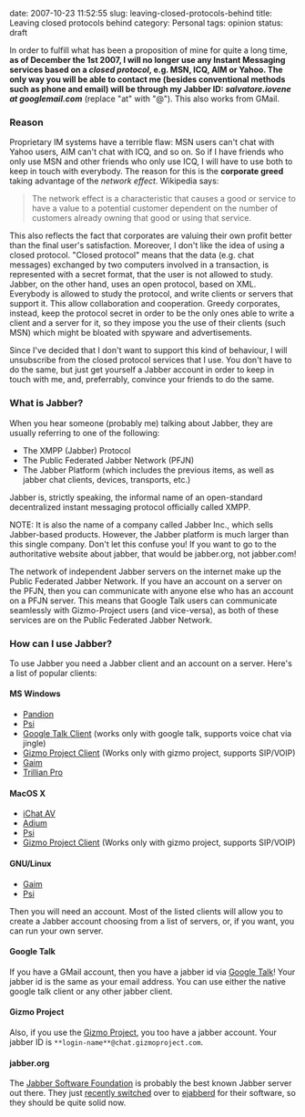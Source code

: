 date: 2007-10-23 11:52:55
slug: leaving-closed-protocols-behind
title: Leaving closed protocols behind
category: Personal
tags: opinion
status: draft

In order to fulfill what has been a proposition of mine for quite a long time,
**as of December the 1st 2007, I will no longer use any Instant Messaging
services based on a _closed protocol_, e.g. MSN, ICQ, AIM or Yahoo. The only
way you will be able to contact me (besides conventional methods such as phone
and email) will be through my Jabber ID: _salvatore.iovene at googlemail.com_**
(replace "at" with "@"). This also works from GMail.


### Reason

Proprietary IM systems have a terrible flaw: MSN users can't chat with Yahoo
users, AIM can't chat with ICQ, and so on. So if I have friends who only use
MSN and other friends who only use ICQ, I will have to use both to keep in
touch with everybody. The reason for this is the **corporate greed** taking
advantage of the _network effect_. Wikipedia says:

> The network effect is a characteristic that causes a good or service to have
> a value to a potential customer dependent on the number of customers already
> owning that good or using that service.

This also reflects the fact that corporates are valuing their own profit better
than the final user's satisfaction. Moreover, I don't like the idea of using a
closed protocol. "Closed protocol" means that the data (e.g. chat messages)
exchanged by two computers involved in a transaction, is represented with a
secret format, that the user is not allowed to study.  Jabber, on the other
hand, uses an open protocol, based on XML. Everybody is allowed to study the
protocol, and write clients or servers that support it. This allow
collaboration and cooperation. Greedy corporates, instead, keep the protocol
secret in order to be the only ones able to write a client and a server for it,
so they impose you the use of their clients (such MSN) which might be bloated
with spyware and advertisements.

Since I've decided that I don't want to support this kind of behaviour, I will
unsubscribe from the closed protocol services that I use. You don't have to do
the same, but just get yourself a Jabber account in order to keep in touch with
me, and, preferrably, convince your friends to do the same.


### What is Jabber?

When you hear someone (probably me) talking about Jabber, they are usually
referring to one of the following:

  * The XMPP (Jabber) Protocol
  * The Public Federated Jabber Network (PFJN)
  * The Jabber Platform (which includes the previous items, as well as jabber
    chat clients, devices, transports, etc.)

Jabber is, strictly speaking, the informal name of an open-standard
decentralized instant messaging protocol officially called XMPP.

NOTE: It is also the name of a company called Jabber Inc., which sells
Jabber-based products. However, the Jabber platform is much larger than this
single company. Don't let this confuse you! If you want to go to the
authoritative website about jabber, that would be jabber.org, not jabber.com!

The network of independent Jabber servers on the internet make up the Public
Federated Jabber Network. If you have an account on a server on the PFJN, then
you can communicate with anyone else who has an account on a PFJN server. This
means that Google Talk users can communicate seamlessly with Gizmo-Project
users (and vice-versa), as both of these services are on the Public Federated
Jabber Network.


### How can I use Jabber?

To use Jabber you need a Jabber client and an account on a server. Here's a
list of popular clients:


#### MS Windows

  * [Pandion](http://www.pandion.be/)
  * [Psi](http://www.psi-im.org/)
  * [Google Talk Client](http://talk.google.com/) (works only with google talk,
    supports voice chat via jingle)
  * [Gizmo Project Client](http://www.gizmoproject.com/) (Works only with gizmo
    project, supports SIP/VOIP)
  * [Gaim](http://gaim.sf.net/)
  * [Trillian Pro](http://www.ceruleanstudios.com/)


#### MacOS X

  * [iChat AV](http://www.apple.com/ichat/)
  * [Adium](http://www.adiumx.com/)
  * [Psi](http://www.psi-im.org/)
  * [Gizmo Project Client](http://www.gizmoproject.com/) (Works only with gizmo
    project, supports SIP/VOIP)


#### GNU/Linux

  * [Gaim](http://gaim.sf.net/)
  * [Psi](http://www.psi-im.org/)

Then you will need an account. Most of the listed clients will allow you to
create a Jabber account choosing from a list of servers, or, if you want, you
can run your own server.


#### Google Talk

If you have a GMail account, then you have a jabber id via [Google
Talk](http://talk.google.com/)! Your jabber id is the same as your email
address. You can use either the native google talk client or any other jabber
client.


#### Gizmo Project

Also, if you use the [Gizmo Project](http://www.gizmoproject.com/), you too
have a jabber account. Your jabber ID is
`**login-name**@chat.gizmoproject.com`.


#### jabber.org

The [Jabber Software Foundation](http://www.jabber.org) is probably the best
known Jabber server out there. They just [recently
switched](http://www.pgmillard.com/blog/?p=74) over to
[ejabberd](http://ejabberd.jabber.ru/) for their software, so they should be
quite solid now.
